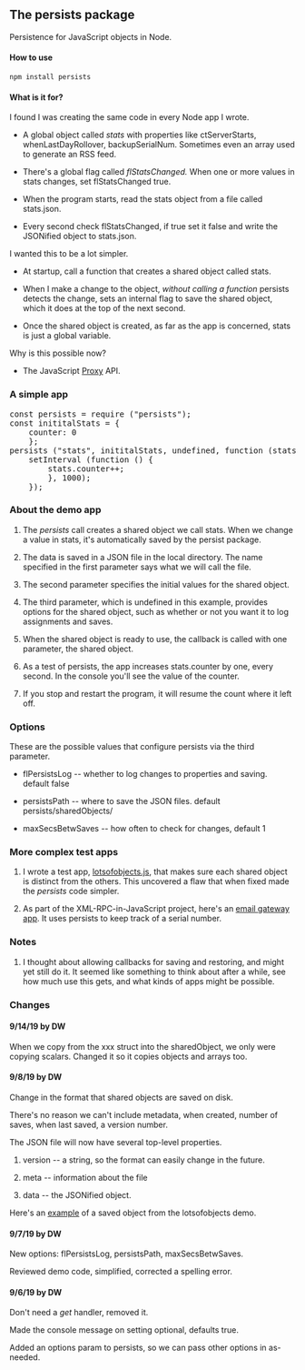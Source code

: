 ## The persists package

Persistence for JavaScript objects in Node. 

#### How to use

<code>npm install persists</code>

#### What is it for?

I found I was creating the same code in every Node app I wrote. 

* A global object called <i>stats</i> with properties like ctServerStarts, whenLastDayRollover, backupSerialNum. Sometimes even an array used to generate an RSS feed. 

* There's a global flag called <i>flStatsChanged.</i> When one or more values in stats changes, set flStatsChanged true.

* When the program starts,  read the stats object from a file called stats.json.

* Every second check flStatsChanged, if true set it false and write the JSONified object to stats.json. 

I wanted this to be a lot simpler. 

* At startup, call a function that creates a shared object called stats. 

* When I make a change to the object, <i>without calling a function</i> persists detects the change, sets an internal flag to save the shared object, which it does at the top of the next second. 

* Once the shared object is created, as far as the app is concerned, stats is just a global variable.

Why is this possible now?

* The JavaScript <a href="https://davidwalsh.name/javascript-proxy">Proxy</a> API.  

### A simple app

<pre>const persists = require ("persists");
const inititalStats = {
	counter: 0
	};
persists ("stats", inititalStats, undefined, function (stats) {
	setInterval (function () {
		stats.counter++;
		}, 1000);
	});
</pre>

### About the demo app

1. The <i>persists</i> call creates a shared object we call stats. When we change a value in stats, it's automatically saved by the persist package. 

2. The data is saved in a JSON file in the local directory. The name specified in the first parameter says what we will call the file. 

3. The second parameter specifies the initial values for the shared object. 

4. The third parameter, which is undefined in this example, provides options for the shared object, such as whether or not you want it to log assignments and saves.

5. When the shared object is ready to use, the callback is called with one parameter, the shared object. 

6. As a test of persists, the app increases stats.counter by one, every second. In the console you'll see the value of the counter. 

7. If you stop and restart the program, it will resume the count where it left off.

### Options

These are the possible values that configure persists via the third parameter. 

* flPersistsLog -- whether to log changes to properties and saving. default false

* persistsPath -- where to save the JSON files. default persists/sharedObjects/

* maxSecsBetwSaves -- how often to check for changes, default 1

### More complex test apps

1. I wrote a test app, <a href="https://github.com/scripting/persists/blob/master/examples/lotsofobjects.js">lotsofobjects.js</a>, that makes sure each shared object is distinct from the others. This uncovered a flaw that when fixed made the <i>persists</i> code simpler.

2. As part of the XML-RPC-in-JavaScript project, here's an <a href="https://github.com/scripting/xml-rpc/blob/master/examples/mailservice/mailservice.js">email gateway app</a>. It uses persists to keep track of a serial number. 

### Notes

1. I thought about allowing callbacks for saving and restoring, and might yet still do it. It seemed like something to think about after a while, see how much use this gets, and what kinds of apps might be possible.

### Changes

#### 9/14/19 by DW

When we copy from the xxx struct into the sharedObject, we only were copying scalars. Changed it so it copies objects and arrays too.

#### 9/8/19 by DW

Change in the format that shared objects are saved on disk.

There's no reason we can't include metadata, when created, number of saves, when last saved, a version number.

The JSON file will now have several top-level properties.

1. version -- a string, so the format can easily change in the future. 

2. meta -- information about the file

3. data -- the JSONified object.

Here's an <a href="https://gist.github.com/scripting/e22acccb9f5239b1e2bde64e6e25a275">example</a> of a saved object from the lotsofobjects demo.

#### 9/7/19 by DW

New options: flPersistsLog, persistsPath, maxSecsBetwSaves.

Reviewed demo code, simplified, corrected a spelling error.

#### 9/6/19 by DW

Don't need a <i>get</i> handler, removed it. 

Made the console message on setting optional, defaults true.

Added an options param to persists, so we can pass other options in as-needed.

